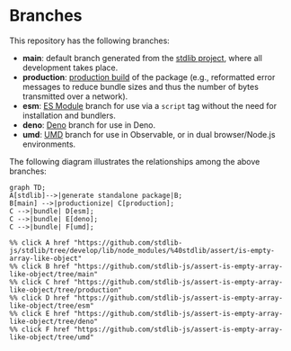 <!--

@license Apache-2.0

Copyright (c) 2022 The Stdlib Authors.

Licensed under the Apache License, Version 2.0 (the "License");
you may not use this file except in compliance with the License.
You may obtain a copy of the License at

    http://www.apache.org/licenses/LICENSE-2.0

Unless required by applicable law or agreed to in writing, software
distributed under the License is distributed on an "AS IS" BASIS,
WITHOUT WARRANTIES OR CONDITIONS OF ANY KIND, either express or implied.
See the License for the specific language governing permissions and
limitations under the License.

-->

# Branches

This repository has the following branches:

-   **main**: default branch generated from the [stdlib project][stdlib-url], where all development takes place.
-   **production**: [production build][production-url] of the package (e.g., reformatted error messages to reduce bundle sizes and thus the number of bytes transmitted over a network).
-   **esm**: [ES Module][esm-url] branch for use via a `script` tag without the need for installation and bundlers.
-   **deno**: [Deno][deno-url] branch for use in Deno.
-   **umd**: [UMD][umd-url] branch for use in Observable, or in dual browser/Node.js environments.

The following diagram illustrates the relationships among the above branches:

```mermaid
graph TD;
A[stdlib]-->|generate standalone package|B;
B[main] -->|productionize| C[production];
C -->|bundle| D[esm];
C -->|bundle| E[deno];
C -->|bundle| F[umd];

%% click A href "https://github.com/stdlib-js/stdlib/tree/develop/lib/node_modules/%40stdlib/assert/is-empty-array-like-object"
%% click B href "https://github.com/stdlib-js/assert-is-empty-array-like-object/tree/main"
%% click C href "https://github.com/stdlib-js/assert-is-empty-array-like-object/tree/production"
%% click D href "https://github.com/stdlib-js/assert-is-empty-array-like-object/tree/esm"
%% click E href "https://github.com/stdlib-js/assert-is-empty-array-like-object/tree/deno"
%% click F href "https://github.com/stdlib-js/assert-is-empty-array-like-object/tree/umd"
```

[stdlib-url]: https://github.com/stdlib-js/stdlib/tree/develop/lib/node_modules/%40stdlib/assert/is-empty-array-like-object
[production-url]: https://github.com/stdlib-js/assert-is-empty-array-like-object/tree/production
[deno-url]: https://github.com/stdlib-js/assert-is-empty-array-like-object/tree/deno
[umd-url]: https://github.com/stdlib-js/assert-is-empty-array-like-object/tree/umd
[esm-url]: https://github.com/stdlib-js/assert-is-empty-array-like-object/tree/esm